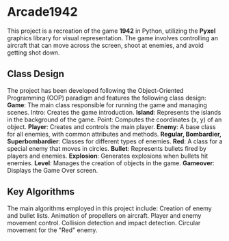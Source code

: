 # Arcade1942
This project is a recreation of the game **1942** in Python, utilizing the **Pyxel** graphics library for visual representation. The game involves controlling an aircraft that can move across the screen, shoot at enemies, and avoid getting shot down.
## Class Design
The project has been developed following the Object-Oriented Programming (OOP) paradigm and features the following class design:
**Game**: The main class responsible for running the game and managing scenes.
Intro: Creates the game introduction.
**Island**: Represents the islands in the background of the game.
Point: Computes the coordinates (x, y) of an object.
**Player**: Creates and controls the main player.
**Enemy**: A base class for all enemies, with common attributes and methods.
**Regular, Bombardier, Superbombardier**: Classes for different types of enemies.
**Red**: A class for a special enemy that moves in circles.
**Bullet**: Represents bullets fired by players and enemies.
**Explosion**: Generates explosions when bullets hit enemies.
**Level**: Manages the creation of objects in the game.
**Gameover**: Displays the Game Over screen.
## Key Algorithms
The main algorithms employed in this project include:
Creation of enemy and bullet lists.
Animation of propellers on aircraft.
Player and enemy movement control.
Collision detection and impact detection.
Circular movement for the "Red" enemy.
